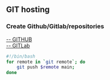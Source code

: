 ## GIT hosting

### Create Github/Gitlab/repositories

[-- GITHUB](https://github.com/AndreiBakaushyn/Demo_repository)  
[-- GITLab](https://gitlab.com/Skefil/demo_repository)  



```bash
#!/bin/bash
for remote in `git remote`; do
    git push $remote main;
done
   ```
